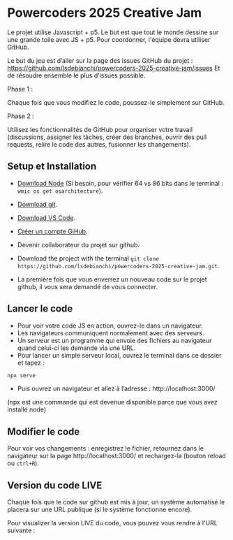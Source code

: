 # Powercoders 2025 Creative Jam

Le projet utilise Javascript + p5.
Le but est que tout le monde dessine sur une grande toile avec JS + p5.
Pour coordonner, l'équipe devra utiliser GitHub.

Le but du jeu est d’aller sur la page des issues GitHub du projet :
https://github.com/lsdebianchi/powercoders-2025-creative-jam/issues
Et de résoudre ensemble le plus d’issues possible.

Phase 1 :

Chaque fois que vous modifiez le code, poussez-le simplement sur GitHub.

Phase 2 :

Utilisez les fonctionnalités de GitHub pour organiser votre travail (discussions, assigner les tâches, créer des branches, ouvrir des pull requests, relire le code des autres, fusionner les changements).

## Setup et Installation

* [Download Node](https://nodejs.org/en/download)
  (Si besoin, pour vérifier 64 vs 86 bits dans le terminal : `wmic os get osarchitecture`).

* [Download git](https://git-scm.com/downloads).

* [Download VS Code](https://code.visualstudio.com/download).

* [Créer un compte GiHub](https://github.com/).

* Devenir collaborateur du projet sur github.

* Download the project with the terminal `git clone https://github.com/lsdebianchi/powercoders-2025-creative-jam.git`.

* La première fois que vous enverrez un nouveau code sur le projet github, il vous sera demandé de vous connecter.

## Lancer le code

* Pour voir votre code JS en action, ouvrez-le dans un navigateur.
* Les navigateurs communiquent normalement avec des serveurs.
* Un serveur est un programme qui envoie des fichiers au navigateur quand celui-ci les demande via une URL.
* Pour lancer un simple serveur local, ouvrez le terminal dans ce dossier et tapez :

```bash
npx serve
```

* Puis ouvrez un navigateur et allez à l’adresse : http://localhost:3000/

(npx est une commande qui est devenue disponible parce que vous avez installé node)

## Modifier le code

Pour voir vos changements :
enregistrez le fichier, retournez dans le navigateur sur la page http://localhost:3000/ et rechargez-la (bouton reload ou `ctrl+R`).


## Version du code LIVE

Chaque fois que le code sur github est mis à jour, un système automatisé le placera sur une URL publique (si le système fonctionne encore).

Pour visualizer la version LIVE du code, vous pouvez vous rendre à l'URL suivante :